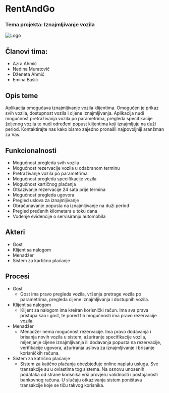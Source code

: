 # RentAndGo
### Tema projekta: Iznajmljivanje vozila
![Logo](https://user-images.githubusercontent.com/73303082/111942733-31e93900-8ad4-11eb-9b61-7da99b168842.png)
## Članovi tima: 
- Azra Ahmić
- Nedina Muratović
- Dženeta Ahmić
- Emina Bašić
## Opis teme
Aplikacija omogućava iznajmljivanje vozila klijentima. Omogućen je prikaz svih vozila, dostupnost vozila i cijene iznajmljivanja. Aplikacija nudi mogućnost pretraživanja vozila po parametrima, pregleda specifikacije željenog vozila te nudi određeni popust klijentima koji iznajmljuju na duži period. Kontaktirajte nas kako bismo zajedno pronašli najpovoljniji aranžman za Vas.
## Funkcionalnosti
- Mogućnost pregleda svih vozila
- Mogućnost rezervacije vozila u odabranom terminu
- Pretraživanje vozila po parametrima
- Mogućnost pregleda specifikacije vozila
- Mogućnost kartičnog plaćanja
- Otkazivanje rezervacije 24 sata prije termina
- Mogućnost pregleda ugovora 
- Pregled uslova za iznajmljivanje
- Obračunavanje popusta na iznajmljivanje na duži period 
- Pregled pređenih kilometara u toku dana
- Vođenje evidencije o servisiranju automobila
## Akteri
- Gost
- Klijent sa nalogom
- Menadžer
- Sistem za kartično plaćanje 
## Procesi
- Gost
   - Gost ima pravo pregleda vozila, vršenja pretrage vozila po parametrima, pregleda cijene iznajmljivanja i dostupnih vozila.
- Klijent sa nalogom
   - Klijent sa nalogom ima kreiran korisnički račun. Ima sva prava pristupa kao i gost, te pored tih mogućnosti ima pravo rezervacije vozila.
- Menadžer
   - Menadžer nema mogućnost rezervacije. Ima pravo dodavanja i brisanja novih vozila u sistem, ažuriranje specifikacije vozila, mijenjanje cijene iznajmljivanja ili dodavanja popusta na rezervacije, verifikacije ugovora, ažuriranja uslova za iznajmljivanje i brisanje korisničkih računa.
- Sistem za katrično plaćanje 
   - Sistem za katično plaćanja obezbjeđuje online naplatu usluga. Sve transakcije su u ovlastima tog sistema. Na osnovu unosenih podataka od strane korisnika vrši provjeru validnosti i postojanosti bankovnog računa. U slučaju otkazivanja sistem poništava transakcije koje se tiču takvog korisnika.
  



